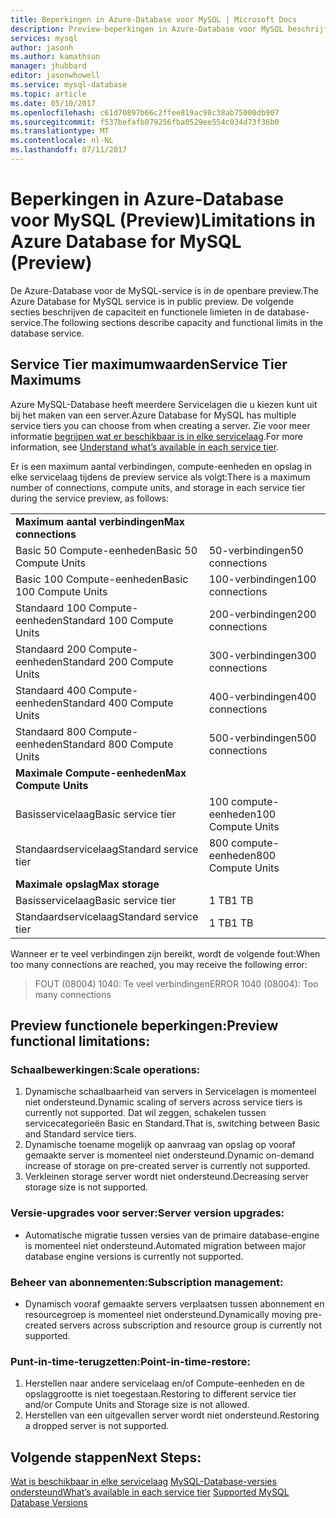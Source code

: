 ```yaml
---
title: Beperkingen in Azure-Database voor MySQL | Microsoft Docs
description: Preview-beperkingen in Azure-Database voor MySQL beschrijft.
services: mysql
author: jasonh
ms.author: kamathsun
manager: jhubbard
editor: jasonwhowell
ms.service: mysql-database
ms.topic: article
ms.date: 05/10/2017
ms.openlocfilehash: c61d70897b66c2ffee819ac98c38ab75000db907
ms.sourcegitcommit: f537befafb079256fba0529ee554c034d73f36b0
ms.translationtype: MT
ms.contentlocale: nl-NL
ms.lasthandoff: 07/11/2017
---
```

# <a name="limitations-in-azure-database-for-mysql-preview"></a><span data-ttu-id="fb952-103">Beperkingen in Azure-Database voor MySQL (Preview)</span><span class="sxs-lookup"><span data-stu-id="fb952-103">Limitations in Azure Database for MySQL (Preview)</span></span>
<span data-ttu-id="fb952-104">De Azure-Database voor de MySQL-service is in de openbare preview.</span><span class="sxs-lookup"><span data-stu-id="fb952-104">The Azure Database for MySQL service is in public preview.</span></span> <span data-ttu-id="fb952-105">De volgende secties beschrijven de capaciteit en functionele limieten in de database-service.</span><span class="sxs-lookup"><span data-stu-id="fb952-105">The following sections describe capacity and functional limits in the database service.</span></span>

## <a name="service-tier-maximums"></a><span data-ttu-id="fb952-106">Service Tier maximumwaarden</span><span class="sxs-lookup"><span data-stu-id="fb952-106">Service Tier Maximums</span></span>
<span data-ttu-id="fb952-107">Azure MySQL-Database heeft meerdere Servicelagen die u kiezen kunt uit bij het maken van een server.</span><span class="sxs-lookup"><span data-stu-id="fb952-107">Azure Database for MySQL has multiple service tiers you can choose from when creating a server.</span></span> <span data-ttu-id="fb952-108">Zie voor meer informatie [begrijpen wat er beschikbaar is in elke servicelaag](concepts-service-tiers.md).</span><span class="sxs-lookup"><span data-stu-id="fb952-108">For more information, see [Understand what’s available in each service tier](concepts-service-tiers.md).</span></span>  

<span data-ttu-id="fb952-109">Er is een maximum aantal verbindingen, compute-eenheden en opslag in elke servicelaag tijdens de preview service als volgt:</span><span class="sxs-lookup"><span data-stu-id="fb952-109">There is a maximum number of connections, compute units, and storage in each service tier during the service preview, as follows:</span></span> 

|                            |                   |
| :------------------------- | :---------------- |
| <span data-ttu-id="fb952-110">**Maximum aantal verbindingen**</span><span class="sxs-lookup"><span data-stu-id="fb952-110">**Max connections**</span></span>        |                   |
| <span data-ttu-id="fb952-111">Basic 50 Compute-eenheden</span><span class="sxs-lookup"><span data-stu-id="fb952-111">Basic 50 Compute Units</span></span>     | <span data-ttu-id="fb952-112">50-verbindingen</span><span class="sxs-lookup"><span data-stu-id="fb952-112">50 connections</span></span>    |
| <span data-ttu-id="fb952-113">Basic 100 Compute-eenheden</span><span class="sxs-lookup"><span data-stu-id="fb952-113">Basic 100 Compute Units</span></span>    | <span data-ttu-id="fb952-114">100-verbindingen</span><span class="sxs-lookup"><span data-stu-id="fb952-114">100 connections</span></span>   |
| <span data-ttu-id="fb952-115">Standaard 100 Compute-eenheden</span><span class="sxs-lookup"><span data-stu-id="fb952-115">Standard 100 Compute Units</span></span> | <span data-ttu-id="fb952-116">200-verbindingen</span><span class="sxs-lookup"><span data-stu-id="fb952-116">200 connections</span></span>   |
| <span data-ttu-id="fb952-117">Standaard 200 Compute-eenheden</span><span class="sxs-lookup"><span data-stu-id="fb952-117">Standard 200 Compute Units</span></span> | <span data-ttu-id="fb952-118">300-verbindingen</span><span class="sxs-lookup"><span data-stu-id="fb952-118">300 connections</span></span>   |
| <span data-ttu-id="fb952-119">Standaard 400 Compute-eenheden</span><span class="sxs-lookup"><span data-stu-id="fb952-119">Standard 400 Compute Units</span></span> | <span data-ttu-id="fb952-120">400-verbindingen</span><span class="sxs-lookup"><span data-stu-id="fb952-120">400 connections</span></span>   |
| <span data-ttu-id="fb952-121">Standaard 800 Compute-eenheden</span><span class="sxs-lookup"><span data-stu-id="fb952-121">Standard 800 Compute Units</span></span> | <span data-ttu-id="fb952-122">500-verbindingen</span><span class="sxs-lookup"><span data-stu-id="fb952-122">500 connections</span></span>   |
| <span data-ttu-id="fb952-123">**Maximale Compute-eenheden**</span><span class="sxs-lookup"><span data-stu-id="fb952-123">**Max Compute Units**</span></span>      |                   |
| <span data-ttu-id="fb952-124">Basisservicelaag</span><span class="sxs-lookup"><span data-stu-id="fb952-124">Basic service tier</span></span>         | <span data-ttu-id="fb952-125">100 compute-eenheden</span><span class="sxs-lookup"><span data-stu-id="fb952-125">100 Compute Units</span></span> |
| <span data-ttu-id="fb952-126">Standaardservicelaag</span><span class="sxs-lookup"><span data-stu-id="fb952-126">Standard service tier</span></span>      | <span data-ttu-id="fb952-127">800 compute-eenheden</span><span class="sxs-lookup"><span data-stu-id="fb952-127">800 Compute Units</span></span> |
| <span data-ttu-id="fb952-128">**Maximale opslag**</span><span class="sxs-lookup"><span data-stu-id="fb952-128">**Max storage**</span></span>            |                   |
| <span data-ttu-id="fb952-129">Basisservicelaag</span><span class="sxs-lookup"><span data-stu-id="fb952-129">Basic service tier</span></span>         | <span data-ttu-id="fb952-130">1 TB</span><span class="sxs-lookup"><span data-stu-id="fb952-130">1 TB</span></span>              |
| <span data-ttu-id="fb952-131">Standaardservicelaag</span><span class="sxs-lookup"><span data-stu-id="fb952-131">Standard service tier</span></span>      | <span data-ttu-id="fb952-132">1 TB</span><span class="sxs-lookup"><span data-stu-id="fb952-132">1 TB</span></span>              |

<span data-ttu-id="fb952-133">Wanneer er te veel verbindingen zijn bereikt, wordt de volgende fout:</span><span class="sxs-lookup"><span data-stu-id="fb952-133">When too many connections are reached, you may receive the following error:</span></span>
> <span data-ttu-id="fb952-134">FOUT (08004) 1040: Te veel verbindingen</span><span class="sxs-lookup"><span data-stu-id="fb952-134">ERROR 1040 (08004): Too many connections</span></span>

## <a name="preview-functional-limitations"></a><span data-ttu-id="fb952-135">Preview functionele beperkingen:</span><span class="sxs-lookup"><span data-stu-id="fb952-135">Preview functional limitations:</span></span>
### <a name="scale-operations"></a><span data-ttu-id="fb952-136">Schaalbewerkingen:</span><span class="sxs-lookup"><span data-stu-id="fb952-136">Scale operations:</span></span>
1.  <span data-ttu-id="fb952-137">Dynamische schaalbaarheid van servers in Servicelagen is momenteel niet ondersteund.</span><span class="sxs-lookup"><span data-stu-id="fb952-137">Dynamic scaling of servers across service tiers is currently not supported.</span></span> <span data-ttu-id="fb952-138">Dat wil zeggen, schakelen tussen servicecategorieën Basic en Standard.</span><span class="sxs-lookup"><span data-stu-id="fb952-138">That is, switching between Basic and Standard service tiers.</span></span>
2.  <span data-ttu-id="fb952-139">Dynamische toename mogelijk op aanvraag van opslag op vooraf gemaakte server is momenteel niet ondersteund.</span><span class="sxs-lookup"><span data-stu-id="fb952-139">Dynamic on-demand increase of storage on pre-created server is currently not supported.</span></span>
3.  <span data-ttu-id="fb952-140">Verkleinen storage server wordt niet ondersteund.</span><span class="sxs-lookup"><span data-stu-id="fb952-140">Decreasing server storage size is not supported.</span></span>

### <a name="server-version-upgrades"></a><span data-ttu-id="fb952-141">Versie-upgrades voor server:</span><span class="sxs-lookup"><span data-stu-id="fb952-141">Server version upgrades:</span></span>
- <span data-ttu-id="fb952-142">Automatische migratie tussen versies van de primaire database-engine is momenteel niet ondersteund.</span><span class="sxs-lookup"><span data-stu-id="fb952-142">Automated migration between major database engine versions is currently not supported.</span></span>

### <a name="subscription-management"></a><span data-ttu-id="fb952-143">Beheer van abonnementen:</span><span class="sxs-lookup"><span data-stu-id="fb952-143">Subscription management:</span></span>
- <span data-ttu-id="fb952-144">Dynamisch vooraf gemaakte servers verplaatsen tussen abonnement en resourcegroep is momenteel niet ondersteund.</span><span class="sxs-lookup"><span data-stu-id="fb952-144">Dynamically moving pre-created servers across subscription and resource group is currently not supported.</span></span>

### <a name="point-in-time-restore"></a><span data-ttu-id="fb952-145">Punt-in-time-terugzetten:</span><span class="sxs-lookup"><span data-stu-id="fb952-145">Point-in-time-restore:</span></span>
1.  <span data-ttu-id="fb952-146">Herstellen naar andere servicelaag en/of Compute-eenheden en de opslaggrootte is niet toegestaan.</span><span class="sxs-lookup"><span data-stu-id="fb952-146">Restoring to different service tier and/or Compute Units and Storage size is not allowed.</span></span>
2.  <span data-ttu-id="fb952-147">Herstellen van een uitgevallen server wordt niet ondersteund.</span><span class="sxs-lookup"><span data-stu-id="fb952-147">Restoring a dropped server is not supported.</span></span>

## <a name="next-steps"></a><span data-ttu-id="fb952-148">Volgende stappen</span><span class="sxs-lookup"><span data-stu-id="fb952-148">Next Steps:</span></span>
<span data-ttu-id="fb952-149">[Wat is beschikbaar in elke servicelaag](concepts-service-tiers.md)
[MySQL-Database-versies ondersteund](concepts-supported-versions.md)</span><span class="sxs-lookup"><span data-stu-id="fb952-149">[What’s available in each service tier](concepts-service-tiers.md)
[Supported MySQL Database Versions](concepts-supported-versions.md)</span></span>
